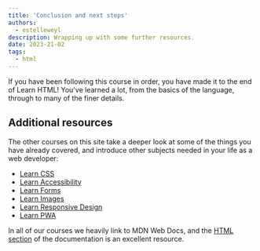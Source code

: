 ```yaml
---
title: 'Conclusion and next steps'
authors:
  - estelleweyl
description: Wrapping up with some further resources.
date: 2023-21-02
tags:
  - html
---
```


If you have been following this course in order, you have made it to the end of Learn HTML! You've learned a lot, from the basics of the language, through to many of the finer details.

## Additional resources

The other courses on this site take a deeper look at some of the things you have already covered, and introduce other subjects needed in your life as a web developer:

- [Learn CSS](/learn/css/)
- [Learn Accessibility](/learn/accessibility/)
- [Learn Forms](/learn/forms/)
- [Learn Images](/learn/images/)
- [Learn Responsive Design](/learn/design/)
- [Learn PWA](/learn/pwa/)

In all of our courses we heavily link to MDN Web Docs, and the [HTML section](https://developer.mozilla.org/docs/Web/HTML) of the documentation is an excellent resource.
